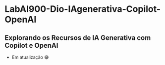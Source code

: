 # LabAI900-Dio-IAgenerativa-Copilot-OpenAI
## Explorando os Recursos de IA Generativa com Copilot e OpenAI
* Em atualização 😁
